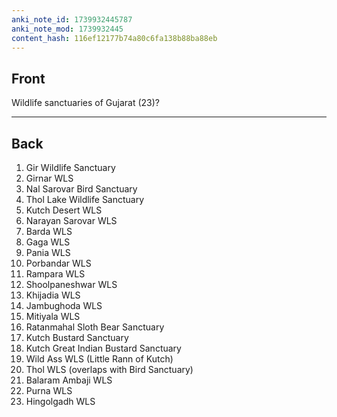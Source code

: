 ```yaml
---
anki_note_id: 1739932445787
anki_note_mod: 1739932445
content_hash: 116ef12177b74a80c6fa138b88ba88eb
---
```


## Front

Wildlife sanctuaries of Gujarat (23)?

<hr/>

## Back

1. Gir Wildlife Sanctuary  
2. Girnar WLS  
3. Nal Sarovar Bird Sanctuary  
4. Thol Lake Wildlife Sanctuary  
5. Kutch Desert WLS  
6. Narayan Sarovar WLS  
7. Barda WLS  
8. Gaga WLS  
9. Pania WLS  
10. Porbandar WLS  
11. Rampara WLS  
12. Shoolpaneshwar WLS  
13. Khijadia WLS  
14. Jambughoda WLS  
15. Mitiyala WLS  
16. Ratanmahal Sloth Bear Sanctuary  
17. Kutch Bustard Sanctuary  
18. Kutch Great Indian Bustard Sanctuary  
19. Wild Ass WLS (Little Rann of Kutch)  
20. Thol WLS (overlaps with Bird Sanctuary)  
21. Balaram Ambaji WLS  
22. Purna WLS  
23. Hingolgadh WLS